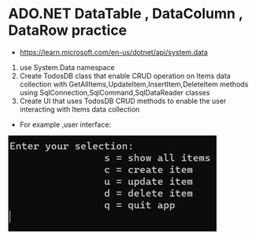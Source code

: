 ﻿# ADO.NET DataTable , DataColumn , DataRow practice

* https://learn.microsoft.com/en-us/dotnet/api/system.data

1. use System.Data namespace
2. Create TodosDB class that enable CRUD operation on Items data collection 
	with GetAllItems,UpdateItem,InsertItem,DeleteItem methods using SqlConnection,SqlCommand,SqlDataReader classes
3. Create UI that uses TodosDB CRUD methods to enable the user interacting with Items data collection 

* For example ,user interface:
<img src="./UI.png"/>

